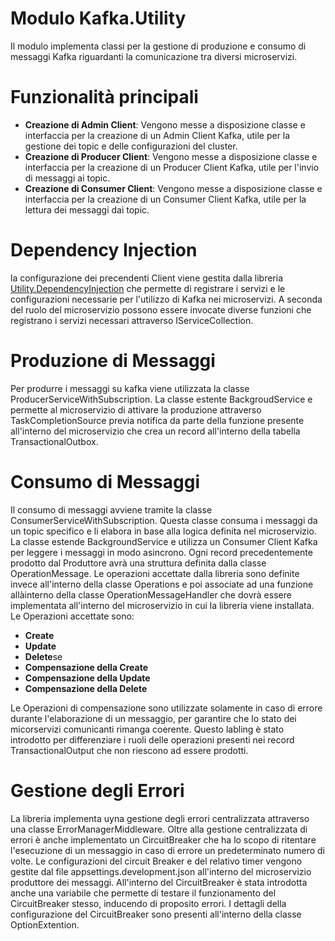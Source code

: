 ﻿# Modulo Kafka.Utility
Il modulo implementa classi per la gestione di produzione e consumo di messaggi Kafka riguardanti la comunicazione tra diversi microservizi.

# Funzionalità principali
- **Creazione di Admin Client**: Vengono messe a disposizione classe e interfaccia per la creazione di un Admin Client Kafka, utile per la gestione dei topic e delle configurazioni del cluster.
- **Creazione di Producer Client**: Vengono messe a disposizione classe e interfaccia per la creazione di un Producer Client Kafka, utile per l'invio di messaggi ai topic.
- **Creazione di Consumer Client**: Vengono messe a disposizione classe e interfaccia per la creazione di un Consumer Client Kafka, utile per la lettura dei messaggi dai topic.

# Dependency Injection
la configurazione dei precendenti Client viene gestita dalla libreria [Utility.DependencyInjection](../DependencyInjection/README.md) che permette di registrare i servizi e le configurazioni necessarie per l'utilizzo di Kafka nei microservizi. 
A seconda del ruolo del microservizio possono essere invocate diverse funzioni che registrano i servizi necessari attraverso IServiceCollection.

# Produzione di Messaggi
Per produrre i messaggi su kafka viene utilizzata la classe ProducerServiceWithSubscription.
La classe estente BackgroudService e permette al microservizio di attivare la produzione attraverso TaskCompletionSource previa notifica da parte della funzione presente all'interno del microservizio che crea un record all'interno della tabella TransactionalOutbox.

# Consumo di Messaggi
Il consumo di messaggi avviene tramite la classe ConsumerServiceWithSubscription.
Questa classe consuma i messaggi da un topic specifico e li elabora in base alla logica definita nel microservizio. La classe estende BackgroundService e utilizza un Consumer Client Kafka per leggere i messaggi in modo asincrono.
Ogni record precedentemente prodotto dal Produttore avrà una struttura definita dalla classe OperationMessage. 
Le operazioni accettate dalla libreria sono definite invece all'interno della classe Operations e poi associate ad una funzione allàinterno della classe OperationMessageHandler che dovrà essere implementata all'interno del microservizio in cui la libreria viene installata.
Le Operazioni accettate sono:
- **Create**
- **Update**
- **Delete**se
- **Compensazione della Create**
- **Compensazione della Update**
- **Compensazione della Delete**

Le Operazioni di compensazione sono utilizzate solamente in caso di errore durante l'elaborazione di un messaggio, per garantire che lo stato dei micorservizi comunicanti rimanga coerente. 
Questo labling è stato introdotto per differenziare i ruoli delle operazioni presenti nei record TransactionalOutput che non riescono ad essere prodotti.

# Gestione degli Errori
La libreria implementa uyna gestione degli errori centralizzata attraverso una classe ErrorManagerMiddleware. 
Oltre alla gestione centralizzata di errori è anche implementato un CircuitBreaker che ha lo scopo di ritentare l'esecuzione di un messaggio in caso di errore un predeterminato numero di volte. 
Le configurazioni del circuit Breaker e del relativo timer vengono gestite dal file appsettings.development.json all'interno del microservizio produttore dei messaggi.
All'interno del CircuitBreaker è stata introdotta anche una variabile che permette di testare il funzionamento del CircuitBreaker stesso, inducendo di proposito errori. 
I dettagli della configurazione del CircuitBreaker sono presenti all'interno della classe OptionExtention. 